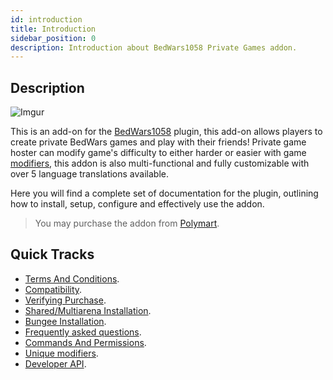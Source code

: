 ```yaml
---
id: introduction
title: Introduction
sidebar_position: 0
description: Introduction about BedWars1058 Private Games addon.
---
```


## Description

![Imgur](https://imgur.com/szr5ZM6.png)

This is an add-on for the [BedWars1058](https://polymart.org/r/1152) plugin, this add-on allows players to create private BedWars games and play with their friends! Private game hoster can modify game's difficulty to either harder or easier with game [modifiers](general-information/unique-modifiers), this addon is also multi-functional and fully customizable with over 5 language translations available.

Here you will find a complete set of documentation for the plugin, outlining how to install, setup, configure and effectively use the addon.

> You may purchase the addon from [Polymart](https://polymart.org/r/1620).

## Quick Tracks

* [Terms And Conditions](terms-and-conditions).
* [Compatibility](compatibility).
* [Verifying Purchase](how-to-verify).
* [Shared/Multiarena Installation](installation/shared-multiarena-installation).
* [Bungee Installation](installation/bungee-installation).
* [Frequently asked questions](general-information/frequently-asked-questions).
* [Commands And Permissions](general-information/commands-and-permissions).
* [Unique modifiers](general-information/unique-modifiers).
* [Developer API](developer-api/getting-started).

